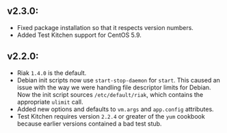 ## v2.3.0:

* Fixed package installation so that it respects version numbers.
* Added Test Kitchen support for CentOS 5.9.

## v2.2.0:

* Riak `1.4.0` is the default.
* Debian init scripts now use `start-stop-daemon` for `start`. This caused an
  issue with the way we were handling file descriptor limits for Debian. Now
  the init script sources `/etc/default/riak`, which contains the appropriate
  `ulimit` call.
* Added new options and defaults to `vm.args` and `app.config` attributes.
* Test Kitchen requires version `2.2.4` or greater of the `yum` cookbook
  because earlier versions contained a bad test stub.
